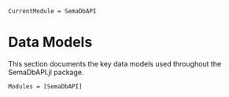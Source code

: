 
```@meta
CurrentModule = SemaDbAPI
```

# Data Models

This section documents the key data models used throughout the SemaDbAPI.jl package.

```@autodocs
Modules = [SemaDbAPI]
```
